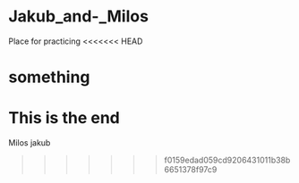 # Jakub_and-_Milos

Place for practicing 
<<<<<<< HEAD


something 
=======
# This is the end

Milos
jakub
>>>>>>> f0159edad059cd9206431011b38b6651378f97c9

